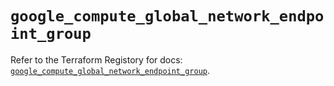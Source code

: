# `google_compute_global_network_endpoint_group`

Refer to the Terraform Registory for docs: [`google_compute_global_network_endpoint_group`](https://registry.terraform.io/providers/hashicorp/google/4.70.0/docs/resources/compute_global_network_endpoint_group).
